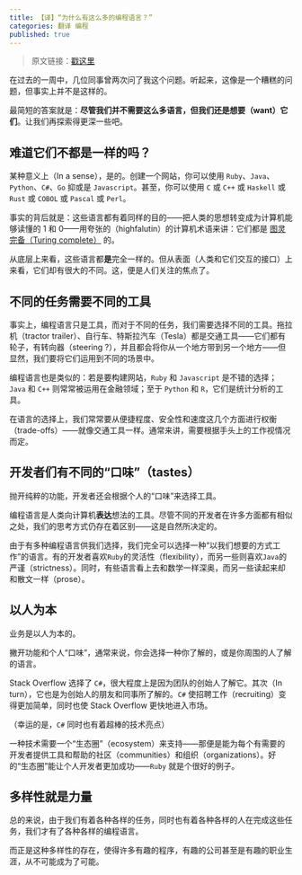 ```yaml
---
title: 【译】“为什么有这么多的编程语言？”
categories: 翻译 编程
published: true
---
```


> 原文链接：[戳这里](http://blog.stackoverflow.com/2015/07/why-are-there-so-many-programming-languages/)

在过去的一周中，几位同事曾两次问了我这个问题。听起来，这像是一个糟糕的问题，但事实上并不是这样的。

最简短的答案就是：__尽管我们并不需要这么多语言，但我们还是想要（want）它们__。让我们再探索得更深一些吧。

## 难道它们不都是一样的吗？

某种意义上（In a sense），是的。创建一个网站，你可以使用 `Ruby`、`Java`、`Python`、`C#`、`Go` 抑或是 `Javascript`。甚至，你可以使用 `C` 或 `C++` 或 `Haskell` 或 `Rust` 或 `COBOL` 或 `Pascal` 或 `Perl`。

事实的背后就是：这些语言都有着同样的目的——把人类的思想转变成为计算机能够读懂的 1 和 0——用夸张的（highfalutin）的计算机术语来讲：它们都是 [图灵完备（Turing complete）](https://en.wikipedia.org/wiki/Turing_completeness) 的。

从底层上来看，这些语言都**是**完全一样的。但从表面（人类和它们交互的接口）上来看，它们却有很大的不同。这，便是人们关注的焦点了。

## 不同的任务需要不同的工具

事实上，编程语言只是工具，而对于不同的任务，我们需要选择不同的工具。拖拉机（tractor trailer）、自行车、特斯拉汽车（Tesla）都是交通工具——它们都有轮子，有转向器（steering ?），并且都会将你从一个地方带到另一个地方——但显然，我们要将它们运用到不同的场景中。

编程语言也是类似的：若是要构建网站，`Ruby` 和 `Javascript` 是不错的选择；`Java` 和 `C++` 则常常被运用在金融领域；至于 `Python` 和 `R`，它们是统计分析的工具。

在语言的选择上，我们常常要从便捷程度、安全性和速度这几个方面进行权衡（trade-offs）——就像交通工具一样。通常来讲，需要根据手头上的工作视情况而定。

## 开发者们有不同的“口味”（tastes）

抛开纯粹的功能，开发者还会根据个人的“口味”来选择工具。

编程语言是人类向计算机**表达**想法的工具。尽管不同的开发者在许多方面都有相似之处，我们的思考方式仍存在着区别——这是自然所决定的。

由于有多种编程语言供我们选择，我们完全可以选择一种“以我们想要的方式工作”的语言。有的开发者喜欢`Ruby`的灵活性（flexibility），而另一些则喜欢`Java`的严谨（strictness）。同时，有些语言看上去和数学一样深奥，而另一些读起来却和散文一样（prose）。

## 以人为本

业务是以人为本的。

撇开功能和个人“口味”，通常来说，你会选择一种你了解的，或是你周围的人了解的语言。

Stack Overflow 选择了 `C#`，很大程度上是因为团队的创始人了解它。其次（In turn），它也是为创始人的朋友和同事所了解的。`C#` 使招聘工作（recruiting）变得更加简单，同时也使 Stack Overflow 更快地进入市场。

（幸运的是，`C#` 同时也有着超棒的技术亮点）

一种技术需要一个“生态圈”（ecosystem）来支持——那便是能为每个有需要的开发者提供工具和帮助的社区（communities）和组织（organizations）。好的“生态圈”能让个人开发者更加成功——`Ruby` 就是个很好的例子。

## 多样性就是力量

总的来说，由于我们有着各种各样的任务，同时也有着各种各样的人在完成这些任务，我们才有了各种各样的编程语言。

而正是这种多样性的存在，使得许多有趣的程序，有趣的公司甚至是有趣的职业生涯，从不可能成为了可能。